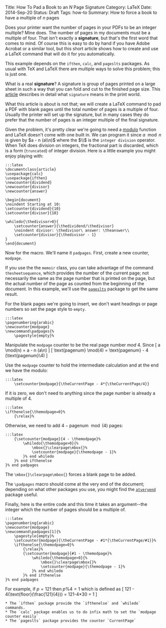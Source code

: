 Title: How To Pad a Book to an *N* Page Signature
Category: LaTeX
Date: 2014-Sep-20
Status: Draft
Tags: how-to
Summary: How to force a book to have a multiple of *n* pages

Does your printer want the number of pages in your PDFs to be an integer multiple? Mine does. The number of pages in my documents must be a multiple of four. That isn't exactly a **signature**, but that's the first word that comes to mind. Of course this is easy to do by hand if you have Adobe Acrobat or a similar tool, but this short article shows how to create and use a LaTeX command that will do it for you automatically.

This example depends on the `ifthen`, `calc`, and `pageslts` packages. As usual with TeX and LaTeX there are multiple ways to solve this problem; this is just one.

What is a real **signature**? A signature is group of pages printed on a large sheet in such a way that you can fold and cut to the finished page size. This [article](http://www.designersinsights.com/designer-resources/understanding-and-working-with-print) describes in detail what `signature` means in the print world. 

What this article is about is not that; we will create a LaTeX command to pad a PDF with blank pages until the total number of pages is a multiple of four. Usually the printer will set up the signature, but in many cases they do prefer that the number of pages is an integer multiple of the final signature. 

Given the problem, it's pretty clear we're going to need a [modulo](http://en.wikipedia.org/wiki/Modulo_operation) function and LaTeX doesn't come with one built in. We can program it since $a \mod n$ is given by $a - n (a\\n)$ where the $\\$ is the `integer division` operator. When TeX does division on integers, the fractional part is discarded, which is a form (`truncated`) of integer division. Here is a little example you might enjoy playing with:

    :::latex
    \documentclass{article}
    \usepackage{calc}
    \usepackage{ifthen}
    \newcounter{dividend}
    \newcounter{divisor}
    \newcounter{answer}

    \begin{document}
    \noindent Starting at 10:
    \setcounter{dividend}{10}
    \setcounter{divisor}{10}

    \whiledo{\thedivisor>0}{
        \setcounter{answer}{\thedividend/\thedivisor}
        \noindent divisor: \thedivisor\ answer: \theanswer\\
        \setcounter{divisor}{\thedivisor - 1}
    }
    \end{document}

Now for the macro. We'll name it `padpages`. First, create a new counter, `modpage`. 

If you use the the `memoir` class, you can take advantage of the command `thesheetsequence`, which provides the number of the current page; not necessarily the same as the page number that is printed on the page, but the actual number of the page as counted from the beginning of the document. In this example, we'll use the [`pageslts`](http://ctan.org/pkg/pageslts) package to get the same result.

For the blank pages we're going to insert, we don't want headings or page numbers so set the page style to `empty`.

    :::latex
    \pagenumbering{arabic}
    \newcounter{modpage}
    \newcommand\padpages{%
        \pagestyle{empty}%

Manipulate the `modpage` counter to be the real page number *mod* 4. Since 
\[
a \mod(n) = a - n (a\\n)
\]
\[
\text{pagenum} \mod(4) = \text{pagenum} - 4 (\text{pagenum}\\4)
\] 

Use the `modpage` counter to hold the intermediate calculation and at the end we have the modulo:

    :::latex
        \setcounter{modpage}{\theCurrentPage - 4*{\theCurrentPage/4}}

If it is zero, we don't need to anything since the page number is already a multiple of 4.

    :::latex
    \ifthenelse{\themodpage=0}%
        {\relax}%

Otherwise, we need to add $4 - \text{pagenum}\mod(4)$ pages:

    :::latex
        {\setcounter{modpage}{4 - \themodpage}%
            \whiledo{\themodpage>0}{%
                \mbox{}\clearpage\mbox{}%
                \setcounter{modpage}{\themodpage - 1}%
            }% end whiledo
        }% end ifthenelse
    }% end padpages

The `\mbox{}\clearpage\mbox{}` forces a blank page to be added. 

The `\padpages` macro should come at the very end of the document; depending on what other packages you use, you might find the [`atveryend`](http://www.ctan.org/pkg/atveryend) package useful.

Finally, here is the entire code and this time it takes an argument--the integer which the number of pages should be a multiple of.

    :::latex
    \pagenumbering{arabic}
    \newcounter{modpage}
    \newcommand\padpages[1]{%
        \pagestyle{empty}%
        \setcounter{modpage}{\theCurrentPage - #1*{\theCurrentPage/#1}}%
        \ifthenelse{\themodpage=0}%
            {\relax}%
            {\setcounter{modpage}{#1 - \themodpage}%
                \whiledo{\themodpage>0}{%
                    \mbox{}\clearpage\mbox{}%
                    \setcounter{modpage}{\themodpage - 1}%
                }% end whiledo
            }% end ifthenelse
    }% end padpages

 For example, if $p = 121$ then $p \% 4 = 1$ which is defined as
\[
  121 - 4(\text{floor}(\frac{121}{4})) = 121-4*30 = 1
\]

    * The `ifthen` package provide the `ifthenelse` and `whiledo` commands.
    * The `calc` package enables us to do infix math to set the `modpage counter easily`
    * The `pageslts` package provides the counter `CurrentPage`